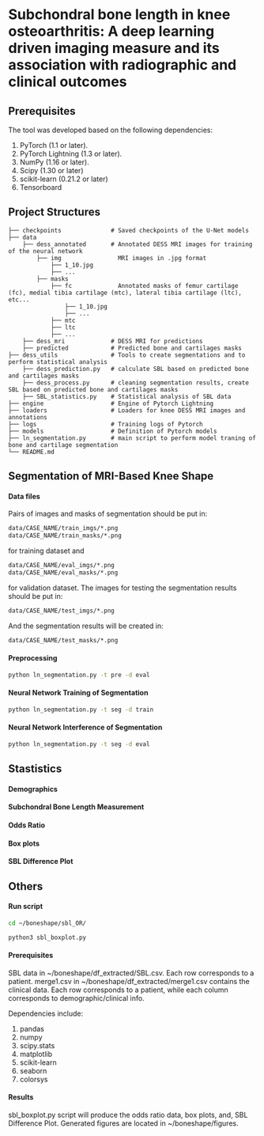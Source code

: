 # Subchondral bone length in knee osteoarthritis: A deep learning driven imaging measure and its association with radiographic and clinical outcomes

## Prerequisites

The tool was developed based on the following dependencies:

1. PyTorch (1.1 or later).
2. PyTorch Lightning (1.3 or later).
3. NumPy (1.16 or later).
4. Scipy (1.30 or later)
5. scikit-learn (0.21.2 or later)
6. Tensorboard

## Project Structures

    ├── checkpoints              # Saved checkpoints of the U-Net models
    ├── data                     
        ├── dess_annotated       # Annotated DESS MRI images for training of the neural network
            ├── img                MRI images in .jpg format
                ├── 1_10.jpg
                ├── ...
            ├── masks
                ├── fc             Annotated masks of femur cartilage (fc), medial tibia cartilage (mtc), lateral tibia cartilage (ltc), etc...
                    ├── 1_10.jpg
                    ├── ...
                ├── mtc
                ├── ltc
                ├── ...
        ├── dess_mri             # DESS MRI for predictions
        ├── predicted            # Predicted bone and cartilages masks
    ├── dess_utils               # Tools to create segmentations and to perform statistical analysis
        ├── dess_prediction.py   # calculate SBL based on predicted bone and cartilages masks
        ├── dess_process.py      # cleaning segmentation results, create SBL based on predicted bone and cartilages masks
        ├── SBL_statistics.py    # Statistical analysis of SBL data
    ├── engine                   # Engine of Pytorch Lightning
    ├── loaders                  # Loaders for knee DESS MRI images and annotations
    ├── logs                     # Training logs of Pytorch
    ├── models                   # Definition of Pytorch models
    ├── ln_segmentation.py       # main script to perform model traning of bone and cartilage segmentation
    └── README.md

## Segmentation of MRI-Based Knee Shape

#### Data files
Pairs of images and masks of segmentation should be put in:
```bash
data/CASE_NAME/train_imgs/*.png
data/CASE_NAME/train_masks/*.png
```
for training dataset and
```bash
data/CASE_NAME/eval_imgs/*.png
data/CASE_NAME/eval_masks/*.png
```
for validation dataset.
The images for testing the segmentation results should be put in:
```bash
data/CASE_NAME/test_imgs/*.png
```
And the segmentation results will be created in:
```bash
data/CASE_NAME/test_masks/*.png
```

#### Preprocessing
```bash
python ln_segmentation.py -t pre -d eval
```
#### Neural Network Training of Segmentation
```bash
python ln_segmentation.py -t seg -d train
```
#### Neural Network Interference of Segmentation
```bash
python ln_segmentation.py -t seg -d eval
```

## Stastistics
#### Demographics
#### Subchondral Bone Length Measurement
#### Odds Ratio
#### Box plots
#### SBL Difference Plot

## Others
#### Run script
```bash
cd ~/boneshape/sbl_OR/

python3 sbl_boxplot.py
```
#### Prerequisites
SBL data in ~/boneshape/df_extracted/SBL.csv. Each row corresponds to a patient.
merge1.csv in ~/boneshape/df_extracted/merge1.csv contains the clinical data. Each row corresponds to a patient, while each column corresponds to demographic/clinical info.

Dependencies include:
1. pandas
2. numpy
3. scipy.stats
4. matplotlib
5. scikit-learn
6. seaborn
7. colorsys

#### Results
sbl_boxplot.py script will produce the odds ratio data, box plots, and, SBL Difference Plot. Generated figures are located in ~/boneshape/figures.